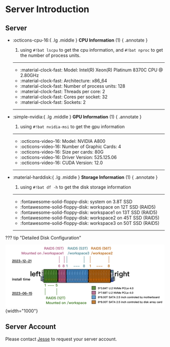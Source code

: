 # Server Introduction

## Server 

<div class="grid cards" markdown>

-   :octicons-cpu-16:{ .lg .middle } __CPU Information__ (1)
    { .annotate }

    1.  using `#!bat lscpu` to get the cpu information, and `#!bat nproc` to get the number of process units.

    ---

    - :material-clock-fast: Model: Intel(R) Xeon(R) Platinum 8370C CPU @ 2.80GHz
    - :material-clock-fast: Architecture: x86_64
    - :material-clock-fast: Number of process units: 128
    - :material-clock-fast: Threads per core: 2
    - :material-clock-fast: Cores per socket: 32
    - :material-clock-fast: Sockets: 2

    ---


-   :simple-nvidia:{ .lg .middle } __GPU Information__ (1)
    { .annotate }
    
    1. using `#!bat nvidia-msi` to get the gpu information

    ---

    - :octicons-video-16: Model: NVIDIA A800 
    - :octicons-video-16: Number of Graphic Cards: 4
    - :octicons-video-16: Size per cards: 80G
    - :octicons-video-16: Driver Version: 525.125.06
    - :octicons-video-16: CUDA Version: 12.0

    ---


-   :material-harddisk:{ .lg .middle } __Storage Information__ (1)
    { .annotate }

    1. using `#!bat df -h` to get the disk storage information

    ---

    - :fontawesome-solid-floppy-disk: system on 3.8T SSD
    - :fontawesome-solid-floppy-disk: workspace on 12T SSD (RAID5)
    - :fontawesome-solid-floppy-disk: workspace1 on 13T SSD (RAID5)
    - :fontawesome-solid-floppy-disk: workspace2 on 45T SSD (RAID5)
    - :fontawesome-solid-floppy-disk: workspace3 on 50T SSD (RAID5)

    ---
</div>

??? tip "Detailed Disk Configuration"
    <div class="result" markdown>
        ![diskstorage](img/CliMetServerDisk.png "diskstorage"){width="1000"}
    </div>
## Server Account
Please contact [Jesse](mailto:jessellyu@ust.hk) to request your server account.


